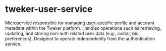 # tweker-user-service
Microservice responsible for managing user-specific profile and account metadata within the Tweker platform. Handles operations such as retrieving, updating, and storing non-auth related user data (e.g., avatar, bio, preferences). Designed to operate independently from the authentication service.
